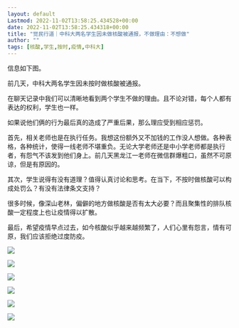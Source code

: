 ```yaml
---
layout: default
Lastmod: 2022-11-02T13:58:25.434528+00:00
date: 2022-11-02T13:58:25.434318+00:00
title: "觉民行道｜中科大两名学生因未做核酸被通报，不做理由：不想做"
author: ""
tags: [核酸,学生,按时,疫情,中科大]
---
```


信息如下图。

前几天，中科大两名学生因未按时做核酸被通报。

在聊天记录中我们可以清晰地看到两个学生不做的理由。且不论对错，每个人都有表达的权利，学生也一样。

如果说他们俩的行为最后真的造成了严重后果，那么理应受到相应惩罚。

首先，相关老师也是在执行任务。我想这份额外又不加钱的工作没人想做。各种表格，各种统计，使得一线老师不堪重负。无论大学老师还是中小学老师都是执行者，有怨气不该发到他们身上。前几天黑龙江一老师在微信群爆粗口，虽然不可原谅，但是有原因的。

其次，学生说得有没有道理？值得认真讨论和思考。在当下，不按时做核酸可以构成处罚么？有没有法律条文支持？

很多时候，像深山老林，偏僻的地方做核酸是否有太大必要？而且聚集性的排队核酸一定程度上也让疫情得以扩散。

最后，希望疫情早点过去，如今核酸似乎越来越频繁了，人们心里有怨言，情有可原，我们应该拒绝过度防疫。

![](https://images.weserv.nl/?url=https%3A//chinadigitaltimes.net/chinese/files/2022/11/image-1667367399204.png)

![](https://images.weserv.nl/?url=https%3A//chinadigitaltimes.net/chinese/files/2022/11/image-1667367412358.png)

![](https://images.weserv.nl/?url=https%3A//chinadigitaltimes.net/chinese/files/2022/11/image-1667367428867.png)

![](https://images.weserv.nl/?url=https%3A//chinadigitaltimes.net/chinese/files/2022/11/image-1667367462563.png)

![](https://images.weserv.nl/?url=https%3A//chinadigitaltimes.net/chinese/files/2022/11/image-1667367455502.png)

![](https://images.weserv.nl/?url=https%3A//chinadigitaltimes.net/chinese/files/2022/11/image-1667367471345.png)

